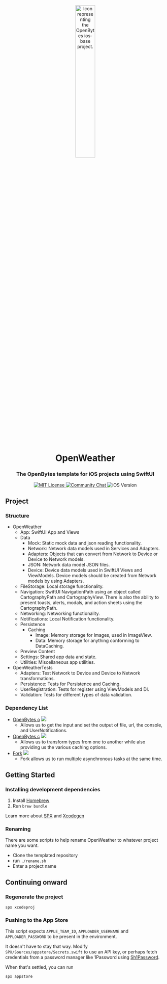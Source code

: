 <div align="center">
  <img src="https://openbytes.dev/assets/projects/images/ios-base-icon.png" alt="Icon representing the OpenBytes ios-base project." width="35%"/>
  <h1>OpenWeather</h1>
  <h3>The OpenBytes template for iOS projects using SwiftUI</h3>
  <a href="https://github.com/0xOpenBytes/OpenWeather/blob/main/LICENSE">
    <img src="https://img.shields.io/badge/license-MIT-blue" alt="MIT License"/>
  </a>
  <a href="https://discord.gg/HUmaDXVsW7">
    <img src="https://img.shields.io/discord/933406727150391376" alt="Community Chat"/>
  </a>
  <img src="https://img.shields.io/badge/iOS-16%2B-informational" alt="iOS Version"/>
</div>

## Project

### Structure

- OpenWeather
  - App: SwiftUI App and Views
  - Data
    - Mock: Static mock data and json reading functionality.
    - Network: Network data models used in Services and Adapters.
    - Adapters: Objects that can convert from Network to Device or Device to Network models.
    - JSON: Network data model JSON files.
    - Device: Device data models used in SwiftUI Views and ViewModels. Device models should be created from Network models by using Adapters.
  - FileStorage: Local storage functionality.
  - Navigation: SwiftUI NavigationPath using an object called CartographyPath and CartographyView. There is also the ability to present toasts, alerts, modals, and action sheets using the CartographyPath.
  - Networking: Networking functionality.
  - Notifications: Local Notification functionality.
  - Persistence
    - Caching
      - Image: Memory storage for Images, used in ImageView.
      - Data: Memory storage for anything conforming to DataCaching.
  - Preview Content
  - Settings: Shared app data and state.
  - Utilities: Miscellaneous app utilities.
- OpenWeatherTests
  - Adapters: Test Network to Device and Device to Network transformations.
  - Persistence: Tests for Persistence and Caching.
  - UserRegistration: Tests for register using ViewModels and DI.
  - Validation: Tests for different types of data validation.

### Dependency List

- [OpenBytes o](https://github.com/0xOpenBytes/o) <img src="https://img.shields.io/github/v/release/0xOpenBytes/o"/>
  - Allows us to get the input and set the output of file, url, the console, and UserNotifications.
- [OpenBytes c](https://github.com/0xOpenBytes/c) <img src="https://img.shields.io/github/v/release/0xOpenBytes/c"/>
  - Allows us to transform types from one to another while also providing us the various caching options.
- [Fork](https://github.com/0xLeif/Fork) <img src="https://img.shields.io/github/v/release/0xLeif/Fork"/>
  - Fork allows us to run multiple asynchronous tasks at the same time.

## Getting Started

### Installing development dependencies

1. Install [Homebrew](https://brew.sh)
2. Run `brew bundle`

Learn more about [SPX](https://www.github.com/FullQueueDeveloper/SPX) and [Xcodegen](https://github.com/yonaskolb/XcodeGen)

### Renaming

There are some scripts to help rename OpenWeather to whatever project name you want.

- Clone the templated repository
- run `./rename.sh`
- Enter a project name

## Continuing onward

### Regenerate the project

    spx xcodeproj

### Pushing to the App Store

This script expects `APPLE_TEAM_ID`, `APPLOADER_USERNAME` and `APPLOADER_PASSWORD` to be present in the environment.

It doesn't have to stay that way. Modify `SPX/Sources/appstore/Secrets.swift` to use an API key, or perhaps fetch credentials from a password manager like 1Password using [Sh1Password](https://github.com/FullQueueDeveloper/Sh1Password).

When that's settled, you can run

    spx appstore
